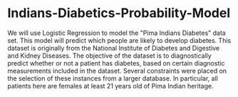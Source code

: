 # Indians-Diabetics-Probability-Model
We will use Logistic Regression to model the "Pima Indians Diabetes" data set. This model will predict which people are likely to develop diabetes.  This dataset is originally from the National Institute of Diabetes and Digestive and Kidney Diseases. The objective of the dataset is to diagnostically predict whether or not a patient has diabetes, based on certain diagnostic measurements included in the dataset. Several constraints were placed on the selection of these instances from a larger database. In particular, all patients here are females at least 21 years old of Pima Indian heritage.
